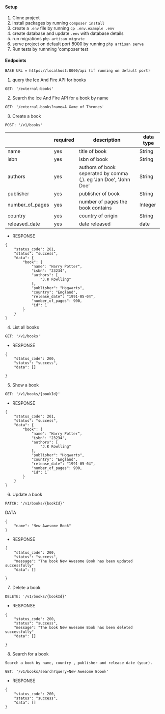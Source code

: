 #### Setup

1. Clone project
2. install packages by running `composer install`
3. create a `.env` file by running `cp .env.example .env`
4. create database and update `.env` with database details
5. run migrations `php artisan migrate`
6. serve project on default port 8000 by running `php artisan serve`
7. Run tests by runnning 'composer test

#### Endpoints
```
BASE URL = https://localhost:8000/api (if running on default port)
```
1. query the Ice And Fire API for books

```
GET: '/external-books'
```

2. Search the Ice And Fire API for a book by name

```
GET: '/external-books?name=A Game of Thrones'
```

3. Create a book

```
POST: '/v1/books'
```

|   |  required |  description | data type |
|---|---|---|---|
|  name | yes  |  title of book  | String |
|  isbn | yes  |  isbn of book  | String |
|  authors | yes  |  authors of book seperated by comma (,). eg 'Jan Doe', 'John Doe' | String |
|  publisher |  yes |  publisher of book  | String |
|  number_of_pages | yes  | number of pages the book contains  | Integer |
|  country | yes  |  country of origin | String |
|  released_date | yes  | date released  |  date |


- RESPONSE
```
{
    "status_code": 201,
    "status": "success",
    "data": {
        "book": {
            "name": "Harry Potter",
            "isbn": "23234",
            "authors": [
                "J.K Rowlling"
            ],
            "publisher": "Hogwarts",
            "country": "England",
            "release_date": "1991-05-04",
            "number_of_pages": 900,
            "id": 1
        }
    }
}
```
4. List all books

```
GET: '/v1/books'
```

- RESPONSE
```
{
    "status_code": 200,
    "status": "success",
    "data": []
    
}
```

5. Show a book

```
GET: '/v1/books/{bookId}'
```
- RESPONSE
```
{
    "status_code": 201,
    "status": "success",
    "data": {
        "book": {
            "name": "Harry Potter",
            "isbn": "23234",
            "authors": [
                "J.K Rowlling"
            ],
            "publisher": "Hogwarts",
            "country": "England",
            "release_date": "1991-05-04",
            "number_of_pages": 900,
            "id": 1
        }
    }
}
```

6. Update a book

```
PATCH: '/v1/books/{bookId}'
```

DATA

```
{
    "name": "New Awesome Book"
}
```

- RESPONSE
```
{
    "status_code": 200,
    "status": "success",
    "message": "The book New Awesome Book has been updated successfully"
    "data": []
    
}
```

7. Delete a book
```
DELETE: '/v1/books/{bookId}'
```
- RESPONSE
```
{
    "status_code": 200,
    "status": "success",
    "message": "The book New Awesome Book has been deleted successfully"
    "data": []
    
}
```

8. Search for a book
```
Search a book by name, country , publisher and release date (year).
```

```
GET: '/v1/books/search?query=New Awesome Boook'
```

- RESPONSE
```
{
    "status_code": 200,
    "status": "success",
    "data": []    
}
```
